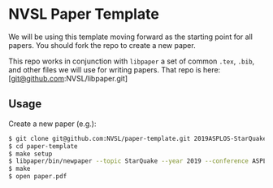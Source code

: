 # NVSL Paper Template

We will be using this template moving forward as the starting point for all papers.  You should fork the repo to create a new paper.

This repo works in conjunction with `libpaper` a set of common `.tex`, `.bib`, and other files we will use for writing papers.  That repo is here:  [git@github.com:NVSL/libpaper.git]

## Usage

Create a new paper (e.g.):

```sh
$ git clone git@github.com:NVSL/paper-template.git 2019ASPLOS-StarQuake
$ cd paper-template
$ make setup
$ libpaper/bin/newpaper --topic StarQuake --year 2019 --conference ASPLOS --github-user stevenjswanson
$ make
$ open paper.pdf
```

